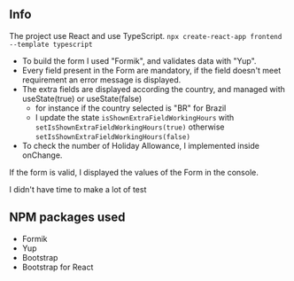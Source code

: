 ## Info

The project use React and use TypeScript.
`npx create-react-app frontend --template typescript`

- To build the form I used "Formik", and validates data with "Yup".
- Every field present in the Form are mandatory, if the field doesn't meet requirement an error message is displayed.
- The extra fields are displayed according the country, and managed with useState(true) or useState(false)
  - for instance if the country selected is "BR" for Brazil
  - I update the state `isShownExtraFieldWorkingHours` with `setIsShownExtraFieldWorkingHours(true)` otherwise `setIsShownExtraFieldWorkingHours(false)`
- To check the number of Holiday Allowance, I implemented inside onChange.

If the form is valid, I displayed the values of the Form in the console.

I didn't have time to make a lot of test

## NPM packages used

- Formik
- Yup
- Bootstrap
- Bootstrap for React
